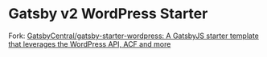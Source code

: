 # Gatsby v2 WordPress Starter

Fork: [GatsbyCentral/gatsby-starter-wordpress: A GatsbyJS starter template that leverages the WordPress API, ACF and more](https://github.com/GatsbyCentral/gatsby-starter-wordpress)
